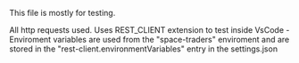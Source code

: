 This file is mostly for testing.

All http requests used. 
Uses REST_CLIENT extension to test inside VsCode - Enviroment variables are used from the "space-traders" enviroment and are stored in the "rest-client.environmentVariables" entry in the settings.json
